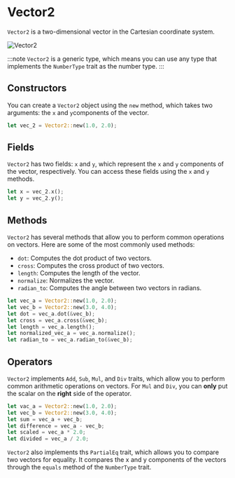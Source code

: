 # Vector2

`Vector2` is a two-dimensional vector in the Cartesian coordinate system.

![Vector2](/assets/img/vector-2.png)

:::note
`Vector2` is a generic type, which means you can use any type that implements the `NumberType` trait as the number type.
:::

## Constructors

You can create a `Vector2` object using the `new` method, which takes two arguments: the `x` and `y`components of the vector.

```rust
let vec_2 = Vector2::new(1.0, 2.0);
```

## Fields

`Vector2` has two fields: `x` and `y`, which represent the `x` and `y` components of the vector, respectively. You can access these fields using the `x` and `y` methods.

```rust
let x = vec_2.x();
let y = vec_2.y();
```

## Methods

`Vector2` has several methods that allow you to perform common operations on vectors. Here are some of the most commonly used methods:

-   `dot`: Computes the dot product of two vectors.
-   `cross`: Computes the cross product of two vectors.
-   `length`: Computes the length of the vector.
-   `normalize`: Normalizes the vector.
-   `radian_to`: Computes the angle between two vectors in radians.

```rust
let vec_a = Vector2::new(1.0, 2.0);
let vec_b = Vector2::new(3.0, 4.0);
let dot = vec_a.dot(&vec_b);
let cross = vec_a.cross(&vec_b);
let length = vec_a.length();
let normalized_vec_a = vec_a.normalize();
let radian_to = vec_a.radian_to(&vec_b);
```

## Operators

`Vector2` implements `Add`, `Sub`, `Mul`, and `Div` traits, which allow you to perform common arithmetic operations on vectors. For `Mul` and `Div`, you can **only** put the scalar on the **right** side of the operator.

```rust
let vac_a = Vector2::new(1.0, 2.0);
let vec_b = Vector2::new(3.0, 4.0);
let sum = vec_a + vec_b;
let difference = vec_a - vec_b;
let scaled = vec_a * 2.0;
let divided = vec_a / 2.0;
```

`Vector2` also implements ths `PartialEq` trait, which allows you to compare two vectors for equality. It compares the x and y components of the vectors through the `equals` method of the `NumberType` trait.
